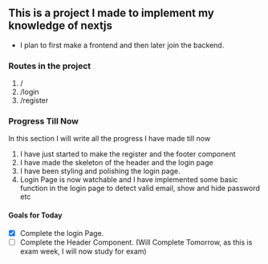 ## This is a project I made to implement my knowledge of nextjs

- I plan to first make a frontend and then later join the backend.

### Routes in the project

1. /
2. /login
3. /register

### Progress Till Now

In this section I will write all the progress I have made till now

1. I have just started to make the register and the footer component
2. I have made the skeleton of the header and the login page
3. I have been styling and polishing the login page.
4. Login Page is now watchable and I have implemented some basic function in the login page to detect valid email, show and hide password etc

#### Goals for Today

- [x] Complete the login Page.
- [ ] Complete the Header Component. (Will Complete Tomorrow, as this is exam week, I will now study for exam)
